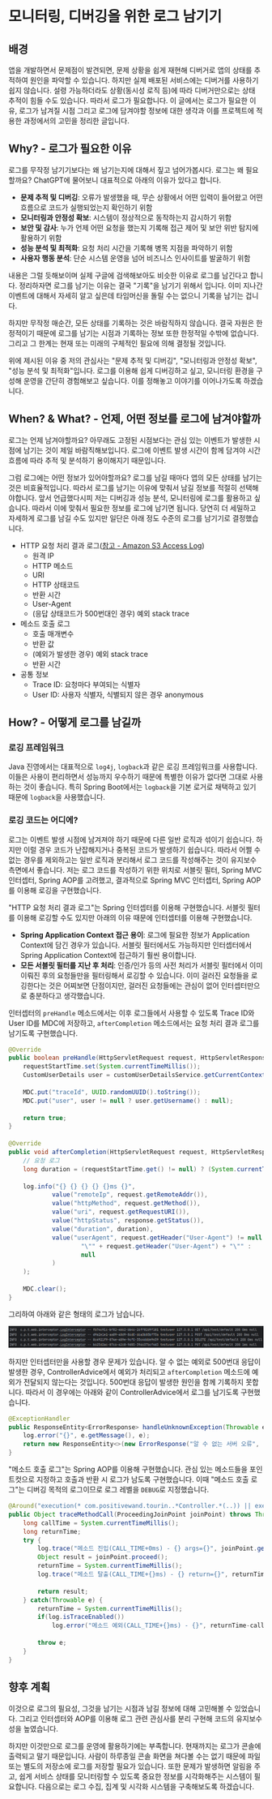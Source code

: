 # 모니터링, 디버깅을 위한 로그 남기기
## 배경
앱을 개발하면서 문제점이 발견되면, 문제 상황을 쉽게 재현해 디버거로 앱의 상태를 추적하여 원인을 파악할 수 있습니다. 하지만 실제 배포된 서비스에는 디버거를 사용하기 쉽지 않습니다. 설령 가능하더라도 상황(동시성 로직 등)에 따라 디버거만으로는 상태 추적이 힘들 수도 있습니다. 따라서 로그가 필요합니다. 이 글에서는 로그가 필요한 이유, 로그가 남겨질 시점 그리고 로그에 담겨야할 정보에 대한 생각과 이를 프로젝트에 적용한 과정에서의 고민을 정리한 글입니다.

## Why? - 로그가 필요한 이유
로그를 무작정 남기기보다는 왜 남기는지에 대해서 짚고 넘어가봅시다. 로그는 왜 필요할까요? ChatGPT에 물어보니 대표적으로 아래의 이유가 있다고 합니다.

- **문제 추적 및 디버깅**: 오류가 발생했을 때, 무슨 상황에서 어떤 입력이 들어왔고 어떤 흐름으로 코드가 실행되었는지 확인하기 위함
- **모니터링과 안정성 확보**: 시스템이 정상적으로 동작하는지 감시하기 위함
- **보안 및 감사**: 누가 언제 어떤 요청을 했는지 기록해 접근 제어 및 보안 위반 탐지에 활용하기 위함
- **성능 분석 및 최적화**: 요청 처리 시간을 기록해 병목 지점을 파악하기 위함
- **사용자 행동 분석**: 단순 시스템 운영을 넘어 비즈니스 인사이트를 발굴하기 위함

내용은 그럴 듯해보이며 실제 구글에 검색해보아도 비슷한 이유로 로그를 남긴다고 합니다. 정리하자면 로그를 남기는 이유는 결국 "기록"을 남기기 위해서 입니다. 이미 지나간 이벤트에 대해서 자세히 알고 싶은데 타임머신을 돌릴 수는 없으니 기록을 남기는 겁니다.

하지만 무작정 매순간, 모든 상태를 기록하는 것은 바람직하지 않습니다. 결국 자원은 한정적이기 때문에 로그를 남기는 시점과 기록하는 정보 또한 한정적일 수밖에 없습니다. 그리고 그 한계는 현재 또는 미래의 구체적인 필요에 의해 결정될 것입니다.

위에 제시된 이유 중 저의 관심사는 "문제 추적 및 디버깅", "모니터링과 안정성 확보", "성능 분석 및 최적화"입니다. 로그를 이용해 쉽게 디버깅하고 싶고, 모니터링 환경을 구성해 운영을 간단히 경험해보고 싶습니다. 이를 정해놓고 이야기를 이어나가도록 하겠습니다.

## When? & What? - 언제, 어떤 정보를 로그에 남겨야할까
로그는 언제 남겨야할까요? 아무래도 고정된 시점보다는 관심 있는 이벤트가 발생한 시점에 남기는 것이 제일 바람직해보입니다. 로그에 이벤트 발생 시간이 함께 담겨야 시간 흐름에 따라 추적 및 분석하기 용이해지기 때문입니다.

그럼 로그에는 어떤 정보가 있어야할까요? 로그를 남길 때마다 앱의 모든 상태를 남기는 것은 비효율적입니다. 따라서 로그를 남기는 이유에 맞춰서 남길 정보를 적절히 선택해야합니다. 앞서 언급했다시피 저는 디버깅과 성능 분석, 모니터링에 로그를 활용하고 싶습니다. 따라서 이에 맞춰서 필요한 정보를 로그에 남기면 됩니다. 당연히 더 세밀하고 자세하게 로그를 남길 수도 있지만 일단은 아래 정도 수준의 로그를 남기기로 결정했습니다.

- HTTP 요청 처리 결과 로그([참고 - Amazon S3 Access Log](https://docs.aws.amazon.com/ko_kr/AmazonS3/latest/userguide/LogFormat.html))
  - 원격 IP
  - HTTP 메소드
  - URI
  - HTTP 상태코드
  - 반환 시간
  - User-Agent
  - (응답 상태코드가 500번대인 경우) 예외 stack trace
- 메소드 호출 로그
  - 호출 매개변수
  - 반환 값
  - (예외가 발생한 경우) 예외 stack trace
  - 반환 시간
- 공통 정보
  - Trace ID: 요청마다 부여되는 식별자
  - User ID: 사용자 식별자, 식별되지 않은 경우 anonymous

## How? - 어떻게 로그를 남길까
### 로깅 프레임워크
Java 진영에서는 대표적으로 `log4j`, `logback`과 같은 로깅 프레임워크를 사용합니다. 이들은 사용이 편리하면서 성능까지 우수하기 때문에 특별한 이유가 없다면 그대로 사용하는 것이 좋습니다. 특히 Spring Boot에서는 `logback`을 기본 로거로 채택하고 있기 때문에 `logback`을 사용했습니다.

### 로깅 코드는 어디에?
로그는 이벤트 발생 시점에 남겨져야 하기 때문에 다른 일반 로직과 섞이기 쉽습니다. 하지만 이럴 경우 코드가 난잡해지거나 중복된 코드가 발생하기 쉽습니다. 따라서 어쩔 수 없는 경우를 제외하고는 일반 로직과 분리해서 로그 코드를 작성해주는 것이 유지보수 측면에서 좋습니다. 저는 로그 코드를 작성하기 위한 위치로 서블릿 필터, Spring MVC 인터셉터, Spring AOP를 고려했고, 결과적으로 Spring MVC 인터셉터, Spring AOP를 이용해 로깅을 구현했습니다.

"HTTP 요청 처리 결과 로그"는 Spring 인터셉터를 이용해 구현했습니다. 서블릿 필터를 이용해 로깅할 수도 있지만 아래의 이유 때문에 인터셉터를 이용해 구현했습니다.

- **Spring Application Context 접근 용이**: 로그에 필요한 정보가 Application Context에 담긴 경우가 있습니다. 서블릿 필터에서도 가능하지만 인터셉터에서 Spring Application Context에 접근하기 훨씬 용이합니다.
- **모든 서블릿 필터를 지난 후 처리**: 인증/인가 등의 사전 처리가 서블릿 필터에서 이미 이뤄진 후의 요청들만을 필터링해서 로깅할 수 있습니다. 이미 걸러진 요청들을 로깅한다는 것은 어찌보면 단점이지만, 걸러진 요청들에는 관심이 없어 인터셉터만으로 충분하다고 생각했습니다.

인터셉터의 `preHandle` 메소드에서는 이후 로그들에서 사용할 수 있도록 Trace ID와 User ID를 MDC에 저장하고, `afterCompletion` 메소드에서는 요청 처리 결과 로그를 남기도록 구현했습니다.

```java
@Override
public boolean preHandle(HttpServletRequest request, HttpServletResponse response, Object handler) throws Exception {
    requestStartTime.set(System.currentTimeMillis());
    CustomUserDetails user = customUserDetailsService.getCurrentContextUser();

    MDC.put("traceId", UUID.randomUUID().toString());
    MDC.put("user", user != null ? user.getUsername() : null);

    return true;
}

@Override
public void afterCompletion(HttpServletRequest request, HttpServletResponse response, Object handler, Exception ex) throws Exception {
    // 요청 로그
    long duration = (requestStartTime.get() != null) ? (System.currentTimeMillis() - requestStartTime.get()) : -1;

    log.info("{} {} {} {} {}ms {}",
            value("remoteIp", request.getRemoteAddr()),
            value("httpMethod", request.getMethod()),
            value("uri", request.getRequestURI()),
            value("httpStatus", response.getStatus()),
            value("duration", duration),
            value("userAgent", request.getHeader("User-Agent") != null ?
                    "\"" + request.getHeader("User-Agent") + "\"" :
                    null
            )
    );

    MDC.clear();
}
```

그리하여 아래와 같은 형태의 로그가 남습니다.

![엑세스 로그](./image/logging-access-log.png)

하지만 인터셉터만을 사용할 경우 문제가 있습니다. 알 수 없는 예외로 500번대 응답이 발생한 경우, ControllerAdvice에서 예외가 처리되고 `afterCompletion` 메소드에 예외가 전달되지 않는다는 것입니다. 500번대 응답이 발생한 원인을 함께 기록하지 못합니다. 따라서 이 경우에는 아래와 같이 ControllerAdvice에서 로그를 남기도록 구현했습니다.

```java
@ExceptionHandler
public ResponseEntity<ErrorResponse> handleUnknownException(Throwable e) {
    log.error("{}", e.getMessage(), e);
    return new ResponseEntity<>(new ErrorResponse("알 수 없는 서버 오류", "서버에서 알 수 없는 이유로 요청 처리에 실패했습니다."), HttpStatus.INTERNAL_SERVER_ERROR);
}
```

"메소드 호출 로그"는 Spring AOP를 이용해 구현했습니다. 관심 있는 메소드들을 포인트컷으로 지정하고 호출과 반환 시 로그가 남도록 구현했습니다. 이때 "메소드 호출 로그"는 디버깅 목적의 로그이므로 로그 레벨을 `DEBUG`로 지정했습니다.

```java
@Around("execution(* com.positivewand.tourin..*Controller.*(..)) || execution(* com.positivewand.tourin..*Service.*(..))")
public Object traceMethodCall(ProceedingJoinPoint joinPoint) throws Throwable {
    long callTime = System.currentTimeMillis();
    long returnTime;
    try {
        log.trace("메소드 진입(CALL_TIME+0ms) - {} args={}", joinPoint.getSignature(), joinPoint.getArgs());
        Object result = joinPoint.proceed();
        returnTime = System.currentTimeMillis();
        log.trace("메소드 탈출(CALL_TIME+{}ms) - {} return={}", returnTime-callTime, joinPoint.getSignature(), result);

        return result;
    } catch(Throwable e) {
        returnTime = System.currentTimeMillis();
        if(log.isTraceEnabled())
            log.error("메소드 예외(CALL_TIME+{}ms) - {}", returnTime-callTime, joinPoint.getSignature(), e);

        throw e;
    }
}
```

## 향후 계획
이것으로 로그의 필요성, 그것을 남기는 시점과 남길 정보에 대해 고민해볼 수 있었습니다. 그리고 인터셉터와 AOP를 이용해 로그 관련 관심사를 분리 구현해 코드의 유지보수성을 높였습니다.

하지만 이것만으로 로그를 운영에 활용하기에는 부족합니다. 현재까지는 로그가 콘솔에 출력되고 말기 때문입니다. 사람이 하루종일 콘솔 화면을 쳐다볼 수는 없기 때문에 파일 또는 별도의 저장소에 로그를 저장할 필요가 있습니다. 또한 문제가 발생하면 알림을 주고, 쉽게 서비스 상태를 모니터링할 수 있도록 중요한 정보를 시각화해주는 시스템이 필요합니다. 다음으로는 로그 수집, 집계 및 시각화 시스템을 구축해보도록 하겠습니다.